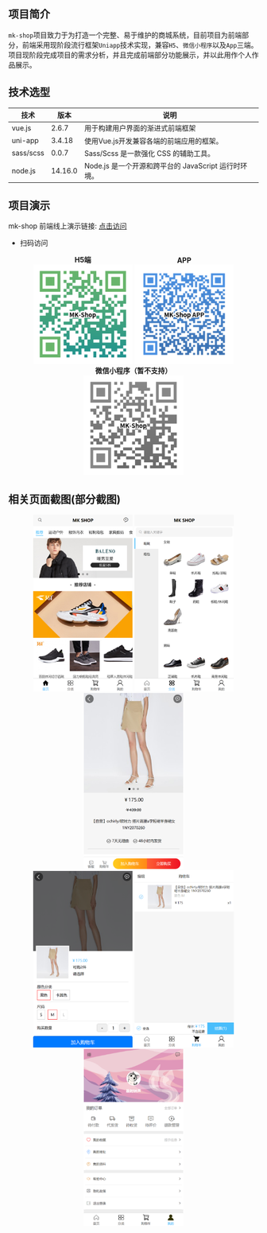 ## 项目简介

`mk-shop`项目致力于为打造一个完整、易于维护的商城系统，目前项目为前端部分，前端采用现阶段流行框架`Uniapp`技术实现，兼容`H5`、`微信小程序`以及`App`三端。项目现阶段完成项目的需求分析，并且完成前端部分功能展示，并以此用作个人作品展示。




## 技术选型

| 技术      | 版本    | 说明                                                 |
| --------- | ------- | ---------------------------------------------------- |
| vue.js    | 2.6.7   | 用于构建用户界面的渐进式前端框架                     |
| uni-app   | 3.4.18  | 使用Vue.js开发兼容各端的前端应用的框架。             |
| sass/scss | 0.0.7   | Sass/Scss 是一款强化 CSS 的辅助工具。                |
| node.js   | 14.16.0 | Node.js 是一个开源和跨平台的 JavaScript 运行时环境。 |



## 项目演示

mk-shop 前端线上演示链接: [点击访问](http://81.71.88.2:8002/)

- 扫码访问

<center class="half">
    <div style="display:inline-block; width: 200px;">
        <strong>H5端</strong>
        <div><img src="./images/二维码.png"/></div>
    </div>
    <div style="display:inline-block; width: 200px;">
        <strong>APP</strong>
        <div><img src="./images/APP二维码.png"/></div>
    </div>
   <div style="display:inline-block; width: 200px; filter: grayscale(100%);">
        <strong>微信小程序（暂不支持）</strong>
        <div><img src="./images/暂不支持预览.png"/></div>
    </div>
</center>






## 相关页面截图(部分截图)



<center class="half">
    <img src="./images/首页.png" width="200"/>
    <img src="./images/分类页.png" width="200"/>
    <img src="./images/商品详情页.png" width="200"/>
</center>



<center class="half">
    <img src="./images/商品详情-sku选择.png" width="200"/>
    <img src="./images/购物车页面.png" width="200"/>
    <img src="./images/个人中心页面.png" width="200"/>
</center>



